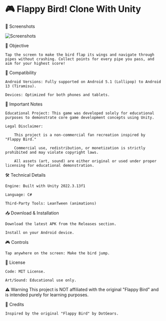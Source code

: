 # 🎮 Flappy Bird! Clone With Unity

📸 Screenshots

![Screenshots](https://github.com/user-attachments/assets/5c83b39d-fa60-443c-ac43-2d71e202e01c)


🎯 Objective

    Tap the screen to make the bird flap its wings and navigate through pipes without crashing. Collect points for every pipe you pass, and aim for your highest score!


📱 Compatibility

    Android Versions: Fully supported on Android 5.1 (Lollipop) to Android 13 (Tiramisu).

    Devices: Optimized for both phones and tablets.

🚨 Important Notes

    Educational Project: This game was developed solely for educational purposes to demonstrate core game development concepts using Unity.

    Legal Disclaimer:

        This project is a non-commercial fan recreation inspired by "Flappy Bird."

        Commercial use, redistribution, or monetization is strictly prohibited and may violate copyright laws.

        All assets (art, sound) are either original or used under proper licensing for educational demonstration.

🛠️ Technical Details

    Engine: Built with Unity 2022.3.13f1

    Language: C#

    Third-Party Tools: LeanTween (animations)

📥 Download & Installation

    Download the latest APK from the Releases section.

    Install on your Android device.

🎮 Controls

    Tap anywhere on the screen: Make the bird jump.


📜 License

    Code: MIT License.

    Art/Sound: Educational use only.

⚠️ Warning
This project is NOT affiliated with the original "Flappy Bird" and is intended purely for learning purposes.

🙏 Credits

    Inspired by the original "Flappy Bird" by DotGears.

